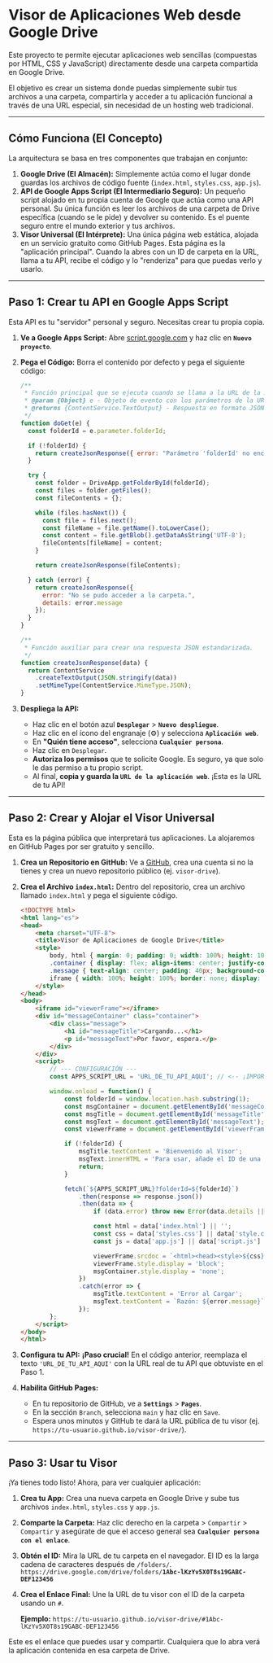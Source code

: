 # Visor de Aplicaciones Web desde Google Drive

Este proyecto te permite ejecutar aplicaciones web sencillas (compuestas por HTML, CSS y JavaScript) directamente desde una carpeta compartida en Google Drive.

El objetivo es crear un sistema donde puedas simplemente subir tus archivos a una carpeta, compartirla y acceder a tu aplicación funcional a través de una URL especial, sin necesidad de un hosting web tradicional.

---

## Cómo Funciona (El Concepto)

La arquitectura se basa en tres componentes que trabajan en conjunto:

1.  **Google Drive (El Almacén):** Simplemente actúa como el lugar donde guardas los archivos de código fuente (`index.html`, `styles.css`, `app.js`).
2.  **API de Google Apps Script (El Intermediario Seguro):** Un pequeño script alojado en tu propia cuenta de Google que actúa como una API personal. Su única función es leer los archivos de una carpeta de Drive específica (cuando se le pide) y devolver su contenido. Es el puente seguro entre el mundo exterior y tus archivos.
3.  **Visor Universal (El Intérprete):** Una única página web estática, alojada en un servicio gratuito como GitHub Pages. Esta página es la "aplicación principal". Cuando la abres con un ID de carpeta en la URL, llama a tu API, recibe el código y lo "renderiza" para que puedas verlo y usarlo.

---

## Paso 1: Crear tu API en Google Apps Script

Esta API es tu "servidor" personal y seguro. Necesitas crear tu propia copia.

1.  **Ve a Google Apps Script:** Abre [script.google.com](https://script.google.com) y haz clic en **`Nuevo proyecto`**.
2.  **Pega el Código:** Borra el contenido por defecto y pega el siguiente código:

    ```javascript
    /**
     * Función principal que se ejecuta cuando se llama a la URL de la API (GET).
     * @param {Object} e - Objeto de evento con los parámetros de la URL.
     * @returns {ContentService.TextOutput} - Respuesta en formato JSON.
     */
    function doGet(e) {
      const folderId = e.parameter.folderId;
    
      if (!folderId) {
        return createJsonResponse({ error: "Parámetro 'folderId' no encontrado." });
      }
    
      try {
        const folder = DriveApp.getFolderById(folderId);
        const files = folder.getFiles();
        const fileContents = {};
    
        while (files.hasNext()) {
          const file = files.next();
          const fileName = file.getName().toLowerCase();
          const content = file.getBlob().getDataAsString('UTF-8');
          fileContents[fileName] = content;
        }
    
        return createJsonResponse(fileContents);
    
      } catch (error) {
        return createJsonResponse({ 
          error: "No se pudo acceder a la carpeta.",
          details: error.message
        });
      }
    }
    
    /**
     * Función auxiliar para crear una respuesta JSON estandarizada.
     */
    function createJsonResponse(data) {
      return ContentService
        .createTextOutput(JSON.stringify(data))
        .setMimeType(ContentService.MimeType.JSON);
    }
    ```

3.  **Despliega la API:**
    * Haz clic en el botón azul **`Desplegar`** > **`Nuevo despliegue`**.
    * Haz clic en el ícono del engranaje (⚙️) y selecciona **`Aplicación web`**.
    * En **"Quién tiene acceso"**, selecciona **`Cualquier persona`**.
    * Haz clic en `Desplegar`.
    * **Autoriza los permisos** que te solicite Google. Es seguro, ya que solo le das permiso a tu propio script.
    * Al final, **copia y guarda la `URL de la aplicación web`**. ¡Esta es la URL de tu API!

---

## Paso 2: Crear y Alojar el Visor Universal

Esta es la página pública que interpretará tus aplicaciones. La alojaremos en GitHub Pages por ser gratuito y sencillo.

1.  **Crea un Repositorio en GitHub:** Ve a [GitHub](https://github.com), crea una cuenta si no la tienes y crea un nuevo repositorio público (ej. `visor-drive`).
2.  **Crea el Archivo `index.html`:** Dentro del repositorio, crea un archivo llamado `index.html` y pega el siguiente código.

    ```html
    <!DOCTYPE html>
    <html lang="es">
    <head>
        <meta charset="UTF-8">
        <title>Visor de Aplicaciones de Google Drive</title>
        <style>
            body, html { margin: 0; padding: 0; width: 100%; height: 100%; font-family: sans-serif; }
            .container { display: flex; align-items: center; justify-content: center; width: 100%; height: 100%; background-color: #f0f2f5; }
            .message { text-align: center; padding: 40px; background-color: white; border-radius: 8px; box-shadow: 0 4px 12px rgba(0,0,0,0.1); }
            iframe { width: 100%; height: 100%; border: none; display: none; }
        </style>
    </head>
    <body>
        <iframe id="viewerFrame"></iframe>
        <div id="messageContainer" class="container">
            <div class="message">
                <h1 id="messageTitle">Cargando...</h1>
                <p id="messageText">Por favor, espera.</p>
            </div>
        </div>
        <script>
            // --- CONFIGURACIÓN ---
            const APPS_SCRIPT_URL = 'URL_DE_TU_API_AQUI'; // <-- ¡IMPORTANTE: Pega tu URL aquí!
    
            window.onload = function() {
                const folderId = window.location.hash.substring(1);
                const msgContainer = document.getElementById('messageContainer');
                const msgTitle = document.getElementById('messageTitle');
                const msgText = document.getElementById('messageText');
                const viewerFrame = document.getElementById('viewerFrame');
    
                if (!folderId) {
                    msgTitle.textContent = 'Bienvenido al Visor';
                    msgText.innerHTML = 'Para usar, añade el ID de una carpeta de Drive a la URL después de un #.';
                    return;
                }
    
                fetch(`${APPS_SCRIPT_URL}?folderId=${folderId}`)
                    .then(response => response.json())
                    .then(data => {
                        if (data.error) throw new Error(data.details || data.error);
    
                        const html = data['index.html'] || '';
                        const css = data['styles.css'] || data['style.css'] || '';
                        const js = data['app.js'] || data['script.js'] || '';
    
                        viewerFrame.srcdoc = `<html><head><style>${css}</style></head><body>${html}<script>${js}<\/script></body></html>`;
                        viewerFrame.style.display = 'block';
                        msgContainer.style.display = 'none';
                    })
                    .catch(error => {
                        msgTitle.textContent = 'Error al Cargar';
                        msgText.textContent = `Razón: ${error.message}`;
                    });
            };
        </script>
    </body>
    </html>
    ```

3.  **Configura tu API:** **¡Paso crucial!** En el código anterior, reemplaza el texto `'URL_DE_TU_API_AQUI'` con la URL real de tu API que obtuviste en el Paso 1.
4.  **Habilita GitHub Pages:**
    * En tu repositorio de GitHub, ve a **`Settings`** > **`Pages`**.
    * En la sección `Branch`, selecciona `main` y haz clic en `Save`.
    * Espera unos minutos y GitHub te dará la URL pública de tu visor (ej. `https://tu-usuario.github.io/visor-drive/`).

---

## Paso 3: Usar tu Visor

¡Ya tienes todo listo! Ahora, para ver cualquier aplicación:

1.  **Crea tu App:** Crea una nueva carpeta en Google Drive y sube tus archivos `index.html`, `styles.css` y `app.js`.
2.  **Comparte la Carpeta:** Haz clic derecho en la carpeta > `Compartir` > `Compartir` y asegúrate de que el acceso general sea **`Cualquier persona con el enlace`**.
3.  **Obtén el ID:** Mira la URL de tu carpeta en el navegador. El ID es la larga cadena de caracteres después de `/folders/`.
    `https://drive.google.com/drive/folders/`**`1Abc-lKzYv5X0T8s19GABC-DEF123456`**
4.  **Crea el Enlace Final:** Une la URL de tu visor con el ID de la carpeta usando un `#`.

    **Ejemplo:** `https://tu-usuario.github.io/visor-drive/#1Abc-lKzYv5X0T8s19GABC-DEF123456`

Este es el enlace que puedes usar y compartir. Cualquiera que lo abra verá la aplicación contenida en esa carpeta de Drive.
